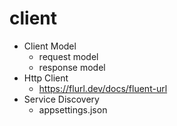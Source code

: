 ﻿# client
- Client Model
  - request model
  - response model
- Http Client
  - https://flurl.dev/docs/fluent-url
- Service Discovery
  - appsettings.json
